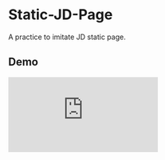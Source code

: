 # Static-JD-Page

A practice to imitate JD static page.

## Demo

![jd页面](https://yaer23.github.io/Static-JD-Page/src/index.html)